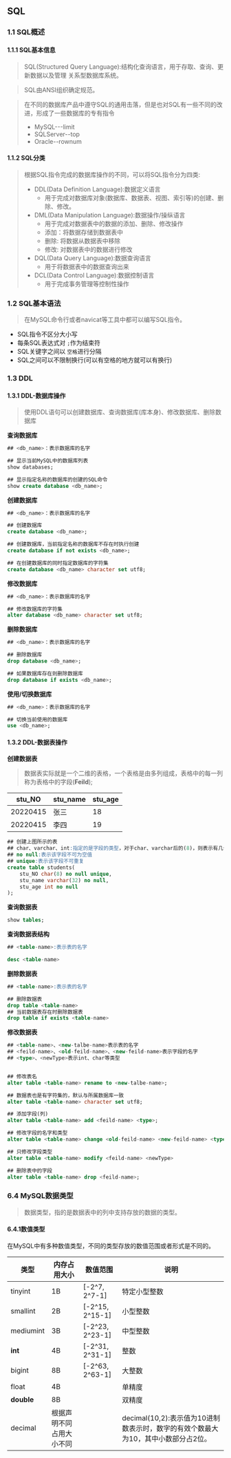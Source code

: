 ## SQL

### 1.1 SQL概述

#### 1.1.1 SQL基本信息

> SQL(Structured Query Language):结构化查询语言，用于存取、查询、更新数据以及管理 关系型数据库系统。

> SQL由ANSI组织确定规范。

> 在不同的数据库产品中遵守SQL的通用击落，但是也对SQL有一些不同的改进，形成了一些数据库的专有指令
>
> * MySQL---limit
> * SQLServer--top
> * Oracle--rownum

#### 1.1.2 SQL分类

> 根据SQL指令完成的数据库操作的不同，可以将SQL指令分为四类:
>
> * DDL(Data Definition Language):数据定义语言
>   * 用于完成对数据库对象(数据库、数据表、视图、索引等)的创建、删除、修改。
> * DML(Data Manipulation Language):数据操作/操纵语言
>   * 用于完成对数据表中的数据的添加、删除、修改操作
>   * 添加：将数据存储到数据表中
>   * 删除:  将数据从数据表中移除
>   * 修改:  对数据表中的数据进行修改
> * DQL(Data Query Language):数据查询语言
>   * 用于将数据表中的数据查询出来
> * DCL(Data Control Language):数据控制语言
>   * 用于完成事务管理等控制性操作

### 1.2 SQL基本语法

> 在MySQL命令行或者navicat等工具中都可以编写SQL指令。

* SQL指令不区分大小写
* 每条SQL表达式对 ``;``作为结束符
* SQL关键字之间以 ``空格``进行分隔
* SQL之间可以不限制换行(可以有空格的地方就可以有换行)

### 1.3 DDL

#### 1.3.1 DDL-数据库操作

> 使用DDL语句可以创建数据库、查询数据库(库本身)、修改数据库、删除数据库

**查询数据库**

```sql
## <db_name>：表示数据库的名字

## 显示当前MySQL中的数据库列表
show databases;

## 显示指定名称的数据库的创建的SQL命令
show create database <db_name>;
```

**创建数据库**

```sql
## <db_name>：表示数据库的名字

## 创建数据库
create database <db_name>;

## 创建数据库，当前指定名称的数据库不存在时执行创建
create database if not exists <db_name>;

## 在创建数据库的同时指定数据库的字符集
create database <db_name> character set utf8;
```

**修改数据库**

```sql
## <db_name>：表示数据库的名字

## 修改数据库的字符集
alter database <db_name> character set utf8;
```

**删除数据库**

```sql
## <db_name>：表示数据库的名字

## 删除数据库
drop database <db_name>;

## 如果数据库存在则删除数据库
drop database if exists <db_name>;
```

**使用/切换数据库**

```sql
## <db_name>：表示数据库的名字

## 切换当前使用的数据库
use <db_name>;
```

#### 1.3.2 DDL-数据表操作

**创建数据表**

> 数据表实际就是一个二维的表格，一个表格是由多列组成，表格中的每一列称为表格中的字段(**Feild**);

| stu_NO   | stu_name | stu_age |
| -------- | -------- | ------- |
| 20220415 | 张三     | 18      |
| 20220415 | 李四     | 19      |

```sql
## 创建上图所示的表
## char、varchar、int:指定的是字段的类型，对于char、varchar后的(8)，则表示有几个字节用于存储这个字段，char是固定长度数据内容，不足则补齐，而varchar则表示最多存储多长字节的数据内容(中文按2个byte计算)
## no null:表示该字段不可为空值
## unique:表示该字段不可重复
create table students(
	stu_NO char(8) no null unique,
	stu_name varchar(32) no null,
	stu_age int no null
);
```

**查询数据表**

```sql
show tables;
```

**查询数据表结构**

```sql
## <table-name>:表示表的名字

desc <table-name>
```

**删除数据表**

```sql
## <table-name>:表示表的名字

## 删除数据表
drop table <table-name>
## 当前数据表存在时删除数据表
drop table if exists <table-name>
```

**修改数据表**

```sql
## <table-name>、<new-talbe-name>表示表的名字
## <feild-name>、<old-feild-name>、<new-feild-name>表示字段的名字
## <type>、<newType>表示int、char等类型


## 修改表名
alter table <table-name> rename to <new-talbe-name>;

## 数据表也是有字符集的，默认与所属数据库一致
alter table <table-name> character set utf8;

## 添加字段(列)
alter table <table-name> add <feild-name> <type>;

## 修改字段的名字和类型
alter table <table-name> change <old-feild-name> <new-feild-name> <type>;

## 只修改字段类型
alter table <table-name> modify <feild-name> <newType> 

## 删除表中的字段
alter table <table-name> drop <feild-name>;
```

### 6.4 MySQL数据类型

> 数据类型，指的是数据表中的列中支持存放的数据的类型。

#### 6.4.1数值类型

在MySQL中有多种数值类型，不同的类型存放的数值范围或者形式是不同的。

| 类型             | 内存占用大小             | 数值范围        | 说明                                                                              |
| ---------------- | ------------------------ | --------------- | --------------------------------------------------------------------------------- |
| tinyint          | 1B                       | [-2^7, 2^7-1]   | 特定小型整数                                                                      |
| smallint         | 2B                       | [-2^15, 2^15-1] | 小型整数                                                                          |
| mediumint        | 3B                       | [-2^23, 2^23-1] | 中型整数                                                                          |
| **int**    | 4B                       | [-2^31, 2^31-1] | 整数                                                                              |
| bigint           | 8B                       | [-2^63, 2^63-1] | 大整数                                                                            |
| float            | 4B                       |                 | 单精度                                                                            |
| **double** | 8B                       |                 | 双精度                                                                            |
| decimal          | 根据声明不同占用大小不同 |                 | decimal(10,2):表示值为10进制数表示时，数字的有效个数最大为10，其中小数部分占2位。 |

